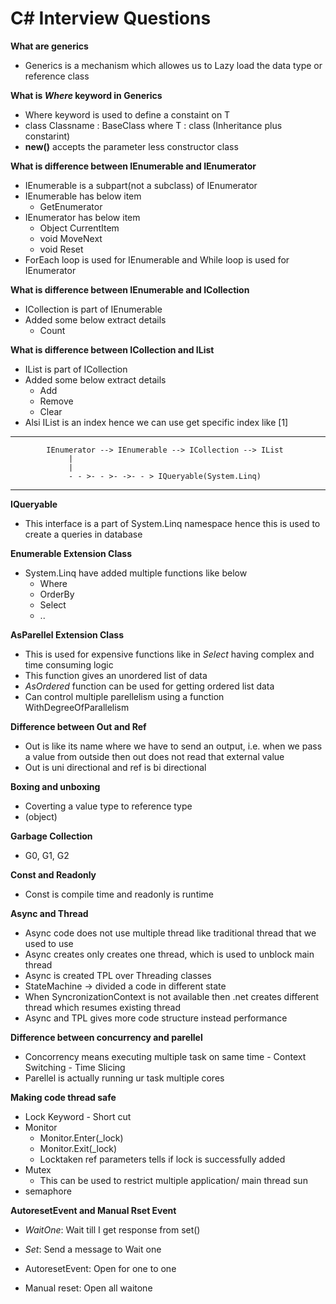 # C# Interview Questions

**What are generics**
- Generics is a mechanism which allowes us to Lazy load the data type or reference class

**What is **_Where_** keyword in Generics**
- Where keyword is used to define a constaint on T
- class Classname<T> : BaseClass where T : class (Inheritance plus constarint)
- **new()** accepts the parameter less constructor class

**What is difference between IEnumerable and IEnumerator**
- IEnumerable is a subpart(not a subclass) of IEnumerator
- IEnumerable has below item
	- GetEnumerator
- IEnumerator has below item
	- Object CurrentItem
	- void MoveNext
	- void Reset
- ForEach loop is used for IEnumerable and While loop is used for IEnumerator

**What is difference between IEnumerable and ICollection**
- ICollection is part of IEnumerable
- Added some below extract details
	- Count
	
**What is difference between ICollection and IList**
- IList is part of ICollection 
- Added some below extract details
	- Add
	- Remove
	- Clear
- Alsi IList is an index hence we can use get specific index like [1]

-------------------------------------------------------------------------------------------------------------------

			IEnumerator --> IEnumerable --> ICollection --> IList
				 |
				 |
				 - - >- - >- ->- - > IQueryable(System.Linq)
-------------------------------------------------------------------------------------------------------------------

**IQueryable**
- This interface is a part of System.Linq namespace hence this is used to create a queries in database

**Enumerable Extension Class**
- System.Linq have added multiple functions like below
	- Where
	- OrderBy
	- Select
	- ..

**AsParellel Extension Class**
- This is used for expensive functions like in _Select_ having complex and time consuming logic
- This function gives an unordered list of data
- _AsOrdered_ function can be used for getting ordered list data
- Can control multiple parellelism using a function WithDegreeOfParallelism

**Difference between Out and Ref**
- Out is  like its name where we have to send an output, i.e. when we pass a value from outside then out does not read that external value
- Out is uni directional and ref is bi directional

**Boxing and unboxing**
- Coverting a value type to reference type
- (object)

**Garbage Collection**
- G0, G1, G2

**Const and Readonly**
- Const is compile time and readonly is runtime

**Async and Thread**
- Async code does not use multiple thread like traditional thread that we used to use
- Async creates only creates one thread, which is used to unblock main thread
- Async is created TPL over Threading classes
- StateMachine -> divided a code in different state
- When SyncronizationContext is not available then .net creates different thread which resumes existing thread
- Async and TPL gives more code structure instead performance

**Difference between concurrency and parellel**
- Concorrency means executing multiple task on same time - Context Switching - Time Slicing
- Parellel is actually running ur task multiple cores

**Making code thread safe**
- Lock Keyword - Short cut
- Monitor
	- Monitor.Enter(_lock)
	- Monitor.Exit(_lock)
	- Locktaken ref parameters tells if lock is successfully added
- Mutex 
	- This can be used to restrict multiple application/ main thread sun
- semaphore 

**AutoresetEvent and Manual Rset Event**
- _WaitOne_: Wait till I get response from set()
- _Set_: Send a message to Wait one

- AutoresetEvent: Open for one to one
- Manual reset: Open all waitone
